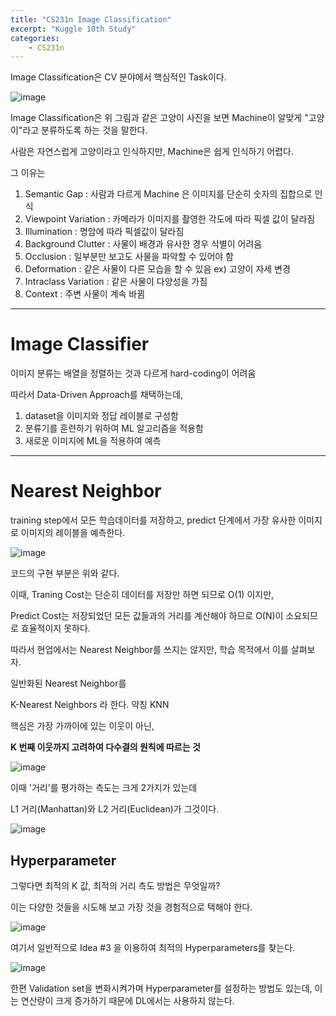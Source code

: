 ```yaml
---
title: "CS231n Image Classification"
excerpt: "Kuggle 10th Study"
categories:
    - CS231n
---
```




Image Classification은 CV 분야에서 핵심적인 Task이다.

![image](https://github.com/user-attachments/assets/15c92c56-b66c-4f1e-a1c4-9bcb01726d1d)

Image Classification은 위 그림과 같은 고양이 사진을 보면 Machine이 알맞게 "고양이"라고 분류하도록 하는 것을 말한다.



사람은 자연스럽게 고양이라고 인식하지만, Machine은 쉽게 인식하기 어렵다.



그 이유는 



1. Semantic Gap : 사람과 다르게 Machine 은 이미지를 단순히 숫자의 집합으로 인식
2. Viewpoint Variation : 카메라가 이미지를 촬영한 각도에 따라 픽셀 값이 달라짐
3. Illumination : 명암에 따라 픽셀값이 달라짐
4. Background Clutter : 사물이 배경과 유사한 경우 식별이 어려움
5. Occlusion : 일부분만 보고도 사물을 파악할 수 있어야 함
6. Deformation : 같은 사물이 다른 모습을 할 수 있음 ex) 고양이 자세 변경
7. Intraclass Variation : 같은 사물이 다양성을 가짐
8. Context : 주변 사물이 계속 바뀜



---



# Image Classifier



이미지 분류는 배열을 정렬하는 것과 다르게 hard-coding이 어려움



따라서 Data-Driven Approach를 채택하는데,

1. dataset을 이미지와 정답 레이블로 구성함
2. 분류기를 훈련하기 위하여 ML 알고리즘을 적용함
3. 새로운 이미지에 ML을 적용하여 예측





---



# Nearest Neighbor



training step에서 모든 학습데이터를 저장하고, predict 단계에서 가장 유사한 이미지로 이미지의 레이블을 예측한다.

![image](https://github.com/user-attachments/assets/d1a8ff98-cb1e-4501-af89-5f9a6d8ad24a)

코드의 구현 부분은 위와 같다.

이때, Traning Cost는 단순히 데이터를 저장만 하면 되므로 O(1) 이지만,

Predict Cost는 저장되었던 모든 값들과의 거리를 계산해야 하므로 O(N)이 소요되므로 효율적이지 못하다.

따라서 현업에서는 Nearest Neighbor를 쓰지는 않지만, 학습 목적에서 이를 살펴보자.



일반화된 Nearest Neighbor를

K-Nearest Neighbors 라 한다. 약칭 KNN



핵심은 가장 가까이에 있는 이웃이 아닌,

**K 번째 이웃까지 고려하여 다수결의 원칙에 따르는 것**



![image](https://github.com/user-attachments/assets/117c7437-aa03-4055-853a-6ff53a644168)


이때 '거리'를 평가하는 측도는 크게 2가지가 있는데

L1 거리(Manhattan)와 L2 거리(Euclidean)가 그것이다. 

![image](https://github.com/user-attachments/assets/cf964da7-b8bb-471f-98f6-647eefd513a3)



## **Hyperparameter**



그렇다면 최적의 K 값, 최적의 거리 측도 방법은 무엇일까?

이는 다양한 것들을 시도해 보고 가장 것을 경험적으로 택해야 한다.

![image](https://github.com/user-attachments/assets/07f731a9-c266-4c43-ab23-f5418fab421d)

여기서 일반적으로 Idea #3 을 이용하여 최적의 Hyperparameters를 찾는다.



![image](https://github.com/user-attachments/assets/4d5074c0-f512-4174-ba84-5bd3a38aa9c6)



한편 Validation set을 변화시켜가며 Hyperparameter를 설정하는 방법도 있는데, 이는 연산량이 크게 증가하기 때문에 DL에서는 사용하지 않는다.

